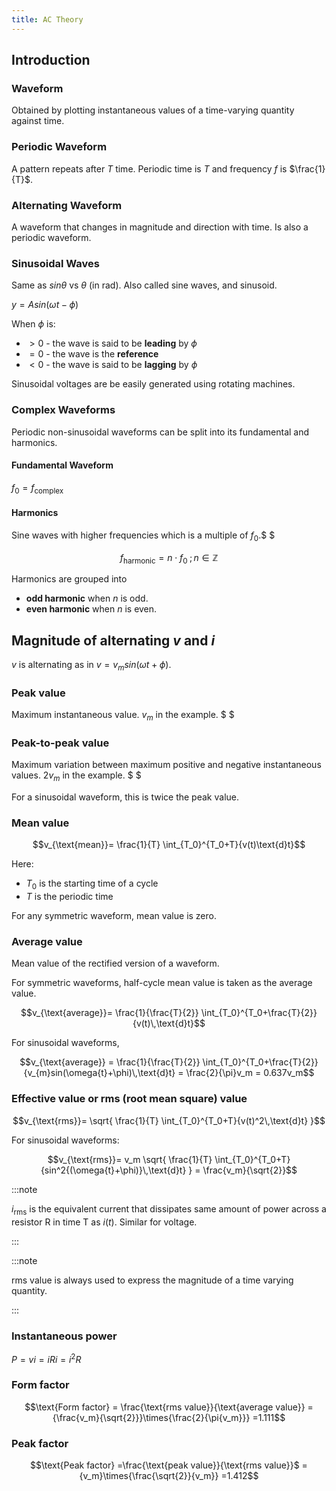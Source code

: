 ```yaml
---
title: AC Theory
---
```


## Introduction

### Waveform

Obtained by plotting instantaneous values of a time-varying quantity against
time.

### Periodic Waveform

A pattern repeats after $T$ time. Periodic time is $T$ and frequency $f$ is
$\frac{1}{T}$.

### Alternating Waveform

A waveform that changes in magnitude and direction with time. Is also a periodic
waveform.

### Sinusoidal Waves

Same as $sin\theta$ vs $\theta$ (in rad). Also called sine waves, and sinusoid.

$y=Asin(\omega{t}-\phi)$

When $\phi$ is:

- $\gt{0}$ - the wave is said to be **leading** by $\phi$
- $=0$ - the wave is the **reference**
- $\lt{0}$ - the wave is said to be **lagging** by $\phi$

Sinusoidal voltages are be easily generated using rotating machines.

### Complex Waveforms

Periodic non-sinusoidal waveforms can be split into its fundamental and
harmonics.

#### Fundamental Waveform

$f_0=f_{\text{complex}}$

#### Harmonics

Sine waves with higher frequencies which is a multiple of $f_0$.$ $

```math
f_{\text{harmonic}} =
n\cdot
f_0\;;\,n\in\mathbb{Z}
```

Harmonics are grouped into

- **odd harmonic** when $n$ is odd.
- **even harmonic** when $n$ is even.

## Magnitude of alternating $v$ and $i$

$v$ is alternating as in $v=v_{m}sin(\omega{t}+\phi)$.

### Peak value

Maximum instantaneous value. $v_m$ in the example. $ $

### Peak-to-peak value

Maximum variation between maximum positive and negative instantaneous values.
$2v_m$ in the example. $ $

For a sinusoidal waveform, this is twice the peak value.

### Mean value

```math
v_{\text{mean}}=
\frac{1}{T}
\int_{T_0}^{T_0+T}{v(t)\text{d}t}
```

Here:

- $T_0$ is the starting time of a cycle
- $T$ is the periodic time

For any symmetric waveform, mean value is zero.

### Average value

Mean value of the rectified version of a waveform.

For symmetric waveforms, half-cycle mean value is taken as the average value.

```math
v_{\text{average}}=
\frac{1}{\frac{T}{2}}
\int_{T_0}^{T_0+\frac{T}{2}}{v(t)\,\text{d}t}
```

For sinusoidal waveforms,

```math
v_{\text{average}}
=
\frac{1}{\frac{T}{2}}
\int_{T_0}^{T_0+\frac{T}{2}}{v_{m}sin(\omega{t}+\phi)\,\text{d}t}
=
\frac{2}{\pi}v_m
=
0.637v_m
```

### Effective value or rms (root mean square) value

```math
v_{\text{rms}}=
\sqrt{
\frac{1}{T}
\int_{T_0}^{T_0+T}{v(t)^2\,\text{d}t}
}
```

For sinusoidal waveforms:

```math
v_{\text{rms}}=
v_m
\sqrt{
\frac{1}{T}
\int_{T_0}^{T_0+T}{sin^2{(\omega{t}+\phi)}\,\text{d}t}
}
=
\frac{v_m}{\sqrt{2}}
```

:::note

$i_{\text{rms}}$ is the equivalent current that dissipates same amount of power
across a resistor R in time T as $i(t)$. Similar for voltage.

:::

:::note

rms value is always used to express the magnitude of a time varying quantity.

:::

### Instantaneous power

$P=vi=iRi=i^2R$

### Form factor

```math
\text{Form factor}
=
\frac{\text{rms value}}{\text{average value}}
=
{\frac{v_m}{\sqrt{2}}}\times{\frac{2}{\pi{v_m}}}
=1.111
```

### Peak factor

```math
\text{Peak factor}
=\frac{\text{peak value}}{\text{rms value}}$
={v_m}\times{\frac{\sqrt{2}}{v_m}}
=1.412
```
